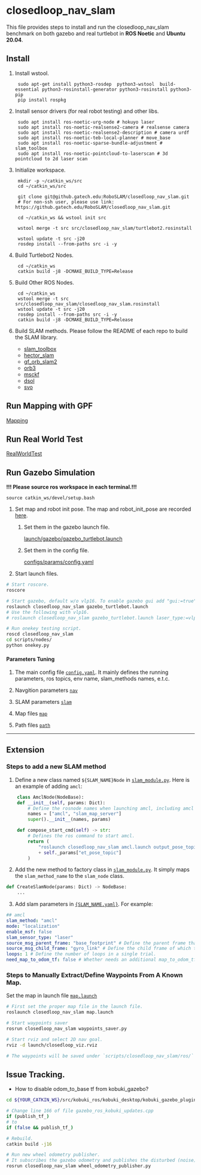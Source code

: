 # closedloop_nav_slam

This file provides steps to install and run the closedloop_nav_slam benchmark on both gazebo and real turtlebot in **ROS Noetic** and **Ubuntu 20.04**.

## Install
1. Install wstool.
        
        sudo apt-get install python3-rosdep  python3-wstool  build-essential python3-rosinstall-generator python3-rosinstall python3-pip
        pip install rospkg

2. Install sensor drivers (for real robot testing) and other libs.

        sudo apt install ros-noetic-urg-node # hokuyo laser
        sudo apt install ros-noetic-realsense2-camera # realsense camera
        sudo apt install ros-noetic-realsense2-description # camera urdf
        sudo apt install ros-noetic-teb-local-planner # move_base
        sudo apt install ros-noetic-sparse-bundle-adjustment # slam_toolbox
        sudo apt install ros-noetic-pointcloud-to-laserscan # 3d pointcloud to 2d laser scan

3. Initialize workspace.

        mkdir -p ~/catkin_ws/src
        cd ~/catkin_ws/src
        
        git clone git@github.gatech.edu:RoboSLAM/closedloop_nav_slam.git
        # For non-ssh user, please use link: https://github.gatech.edu/RoboSLAM/closedloop_nav_slam.git

        cd ~/catkin_ws && wstool init src

        wstool merge -t src src/closedloop_nav_slam/turtlebot2.rosinstall

        wstool update -t src -j20
        rosdep install --from-paths src -i -y

4. Build Turtlebot2 Nodes.

        cd ~/catkin_ws
        catkin build -j8 -DCMAKE_BUILD_TYPE=Release

5. Build Other ROS Nodes.

        cd ~/catkin_ws
        wstool merge -t src src/closedloop_nav_slam/closedloop_nav_slam.rosinstall
        wstool update -t src -j20
        rosdep install --from-paths src -i -y
        catkin build -j8 -DCMAKE_BUILD_TYPE=Release

6. Build SLAM methods.
Please follow the README of each repo to build the SLAM library.

   - [slam_toolbox](https://github.com/ivalab/slam_toolbox)
   - [hector_slam](https://github.com/ivalab/hector_slam)
   - [gf_orb_slam2](https://github.com/ivalab/gf_orb_slam2)
   - [orb3](https://github.gatech.edu/RoboSLAM/ORB_SLAM3)
   - [msckf](https://github.gatech.edu/RoboSLAM/msckf_vio)
   - [dsol](https://github.gatech.edu/RoboSLAM/dsol)
   - [svo](https://github.gatech.edu/RoboSLAM/rpg_svo_pro_open)

## Run Mapping with GPF
[Mapping](Mapping.md)

## Run Real World Test
[RealWorldTest](RealWorldTest.md)


## Run Gazebo Simulation


**!!! Please source ros workspace in each terminal.!!!**
    
    source catkin_ws/devel/setup.bash

1. Set map and robot init pose. The map and robot_init_pose are recorded [here](configs/map//README.md).
   1. Set them in the gazebo launch file.
        
        [launch/gazebo/gazebo_turtlebot.launch](launch/gazebo//gazebo_turtlebot.launch)

   2. Set them in the config file.
   
        [configs/params/config.yaml](configs/params/config.yaml)

2. Start launch files.
```bash
# Start roscore.
roscore

# Start gazebo, default w/o vlp16. To enable gazebo gui add "gui:=true"
roslaunch closedloop_nav_slam gazebo_turtlebot.launch
# Use the following with vlp16.
# roslaunch closedloop_nav_slam gazebo_turtlebot.launch laser_type:=vlp16

# Run onekey testing script.
roscd closedloop_nav_slam
cd scripts/nodes/
python onekey.py

```
#### Parameters Tuning

1. The main config file [`config.yaml`](configs/params/config.yaml).
It mainly defines the running parameters, ros topics, env name, slam_methods names, e.t.c.

2. Navgition parameters [`nav`](configs/params/nav/)

3. SLAM parameters [`slam`](configs/params/slam/)

4. Map files [`map`](configs/map/)

5. Path files [`path`](configs/path/)



---
## Extension
### Steps to add a new SLAM method
1. Define a new class named `${SLAM_NAME}Node` in [`slam_module.py`](scripts/closedloop_nav_slam/utils/slam_module.py). Here is an example of adding `amcl`:

```python
    class AmclNode(NodeBase):
    def __init__(self, params: Dict):
        # Define the rosnode names when launching amcl, including amcl and other accessory nodes that amcl requires.
        names = ["amcl", "slam_map_server"]
        super().__init__(names, params)

    def compose_start_cmd(self) -> str:
        # Defines the ros command to start amcl.
        return (
            "roslaunch closedloop_nav_slam amcl.launch output_pose_topic:="
            + self._params["et_pose_topic"]
        )
```
2. Add the new method to factory class in [`slam_module.py`](scripts/closedloop_nav_slam/modular/slam_module.py). It simply maps the `slam_method_name` to the `slam_node` class.
```python
def CreateSlamNode(params: Dict) -> NodeBase:
    ...
```

3. Add slam parameters in [`{SLAM_NAME.yaml}`](configs/params/slam/). For example:
```yaml
## amcl
slam_method: "amcl"
mode: "localization"
enable_msf: false
slam_sensor_type: "laser"
source_msg_parent_frame: "base_footprint" # Define the parent frame that aligns with map frame in slam. VSLAM typically is left_camera_frame, 2D laser is base_footprint.
source_msg_child_frame: "gyro_link" # Define the child frame of which the pose is estimated in parent frame. VSLAM typically is left_camera_optical_frame, 2D laser is base_footprint.
loops: 1 # Define the number of loops in a single trial.
need_map_to_odom_tf: false # Whether needs an additional map_to_odom_tf publisher node. Most 2D laser methods in ros publish this tf inside their class. Some do not and need this publisher node.
```

### Steps to Manually Extract/Define Waypoints From A Known Map.

Set the map in launch file [`map.launch`](launch/realworld/map.launch)
```bash
# First set the proper map file in the launch file.
roslaunch closedloop_nav_slam map.launch

# Start waypoints saver
rosrun closedloop_nav_slam waypoints_saver.py

# Start rviz and select 2D nav goal.
rviz -d launch/closedloop_viz.rviz

# The waypoints will be saved under `scripts/closedloop_nav_slam/ros/` and can later be moved to `configs/path/`
```

## Issue Tracking.
- How to disable odom_to_base tf from kobuki_gazebo?
```bash
cd ${YOUR_CATKIN_WS}/src/kobuki_ros/kobuki_desktop/kobuki_gazebo_plugins/src

# Change line 166 of file gazebo_ros_kobuki_updates.cpp
if (publish_tf_)
# to
if (false && publish_tf_)

# Rebuild.
catkin build -j16

# Run new wheel odometry publisher.
# It subscribes the gazebo odometry and publishes the disturbed (noise) wheel odometry.
rosrun closedloop_nav_slam wheel_odometry_publisher.py

```
